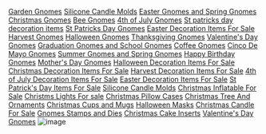 <a href="https://decognomes.com/collections/garden-gnomes">Garden Gnomes</a> 
<a href="https://decognomes.com/collections/candle-molds">Silicone Candle Molds</a> 
<a href="https://decognomes.com/collections/easter-gnomes">Easter Gnomes and Spring Gnomes</a>
<a href="https://decognomes.com/collections/christmas-gnomes">Christmas Gnomes</a>
<a href="https://decognomes.com/collections/bee-gnomes">Bee Gnomes</a>
<a href="https://decognomes.com/collections/4th-july-gnome">4th of July Gnomes</a>
<a href="https://decognomes.com/collections/st-patricks-day-decorations-items">St patricks day decoration items</a>
<a href="https://decognomes.com/collections/st-patricks-day-gnomes">St Patricks Day Gnomes</a>
<a href="https://decognomes.com/collections/easter-decorations-items">Easter Decoration Items For Sale</a>
<a href="https://decognomes.com/collections/harvest-gnome">Harvest Gnomes</a>
<a href="https://decognomes.com/collections/halloween-gnomes">Halloween Gnomes</a>
<a href="https://decognomes.com/collections/thanksgiving-gnome">Thanksgiving Gnomes</a>
<a href="https://decognomes.com/collections/valentines-day-gnome">Valentine's Day Gnomes</a>
<a href="https://decognomes.com/collections/graduation-gnome-and-school-gnome">Graduation Gnomes and School Gnomes</a>
<a href="https://decognomes.com/collections/coffee-gnome">Coffee Gnomes</a>
<a href="https://decognomes.com/collections/cinco-de-mayo-gnome">Cinco De Mayo Gnomes</a>
<a href="https://decognomes.com/collections/summer-gnome">Summer Gnomes and Spring Gnomes</a>
<a href="https://decognomes.com/collections/happy-birthday-gnomes">Happy Birthday Gnomes</a>
<a href="https://decognomes.com/collections/mothers-day-gnome">Mother's Day Gnomes</a>
<a href="https://decognomes.com/collections/halloween-decoration">Halloween Decoration Items For Sale</a>
<a href="https://decognomes.com/collections/christmas-decoration">Christmas Decoration Items For Sale</a>
<a href="https://decognomes.com/collections/harvest-decoration">Harvest Decoration Items For Sale</a>
<a href="https://decognomes.com/collections/4th-of-july-decoration">4th of July Decoration Items For Sale</a>
<a href="https://decognomes.com/collections/easter-decorations-items">Easter Decoration Items For Sale</a>
<a href="https://decognomes.com/collections/st-patricks-day-decorations-items">St Patrick's Day Items For Sale</a>
<a href="https://decognomes.com/collections/candle-molds">Silicone Candle Molds</a>
<a href="https://decognomes.com/collections/christmas-inflatables">Christmas Inflatable For Sale</a>
<a href="https://decognomes.com/collections/christmas-lights">Christms Lights For sale</a>
<a href="https://decognomes.com/collections/christmas-pillow-cases">Christmas Pillow Cases</a>
<a href="https://decognomes.com/collections/christmas-tree-and-ornaments">Christmas Tree And Ornaments</a>
<a href="https://decognomes.com/collections/christmas-cups-and-mugs">Christmas Cups and Mugs</a>
<a href="https://decognomes.com/collections/halloween-mask">Halloween Masks</a>
<a href="https://decognomes.com/collections/christmas-candles">Christmas Candle For Sale</a>
<a href="https://decognomes.com/collections/gnome-stamps-and-dies">Gnomes Stamps and Dies</a>
<a href="https://decognomes.com/collections/christmas-cake-inserts">Christmas Cake Inserts</a>
<a href="https://decognomes.com/collections/valentine-day-decoration-items">Valentine's Day Gnomes</a>
![image](https://github.com/barkhavermaji/barkhavermaji.github.io/assets/160480229/aa9b1ae1-5f49-4b54-85f3-01b0d180a3e4)
